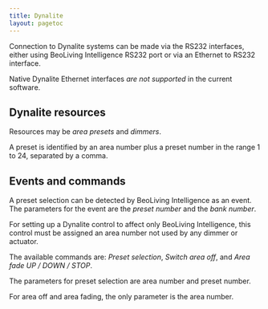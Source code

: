```yaml
---
title: Dynalite
layout: pagetoc
---
```


Connection to Dynalite systems can be made via the RS232 interfaces,
either using BeoLiving Intelligence RS232 port or via an Ethernet to RS232
interface.

Native Dynalite Ethernet interfaces *are not supported* in the current
software.

Dynalite resources
------------------

Resources may be *area presets* and *dimmers*.

A preset is identified by an area number plus a preset number in the
range 1 to 24, separated by a comma.

Events and commands
-------------------

A preset selection can be detected by BeoLiving Intelligence as an event. The parameters
for the event are the *preset number* and the *bank number*.

For setting up a Dynalite control to affect only BeoLiving Intelligence, this control must
be assigned an area number not used by any dimmer or actuator.

The available commands are: *Preset selection*, *Switch area off*, and
*Area fade UP / DOWN / STOP*.

The parameters for preset selection are area number and preset number.

For area off and area fading, the only parameter is the area number.
